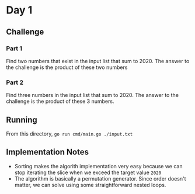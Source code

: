 # Day 1

## Challenge

### Part 1

Find two numbers that exist in the input list that sum to 2020. The answer to the challenge is the product of these two numbers

### Part 2

Find three numbers in the input list that sum to 2020. The answer to the challenge is the product of these 3 numbers.

## Running

From this directory, `go run cmd/main.go ./input.txt`

## Implementation Notes

- Sorting makes the algorith implementation very easy because we can stop iterating the slice when we exceed the target value `2020`
- The algorithm is basically a permutation generator. Since order doesn't matter, we can solve using some straightforward nested loops.
